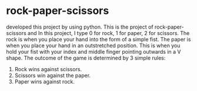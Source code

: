 # rock-paper-scissors
 developed this project by using python. This is the project of rock-paper-scissors and In this project, I type 0 for rock, 1 for paper, 2 for scissors. The rock is when you place your hand into the form of a simple fist. The paper is when you place your hand in an outstretched position. This is when you hold your fist with your index and middle finger pointing outwards in a V shape. The outcome of the game is determined by 3 simple rules:
 1. Rock wins against scissors. 
 2. Scissors win against the paper.
 3. Paper wins against rock.
